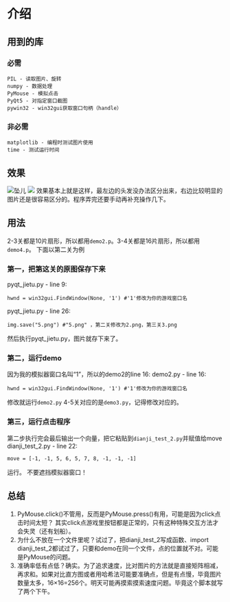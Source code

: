 # 介绍
## 用到的库
### 必需
	PIL - 读取图片、旋转
	numpy - 数据处理
	PyMouse - 模拟点击
	PyQt5 - 对指定窗口截图
	pywin32 - win32gui获取窗口句柄（handle）

### 非必需
	matplotlib - 编程时测试图片使用
	time - 测试运行时间

## 效果
![坠儿](https://github.com/YifangSun/my-script-tools/blob/master/HuaYuJian/XiuShanZi_python/example.png)
<img src="https://github.com/YifangSun/my-script-tools/blob/master/HuaYuJian/XiuShanZi_python/example.png">
效果基本上就是这样，最左边的头发没办法区分出来，右边比较明显的图片还是很容易区分的。程序弄完还要手动再补充操作几下。
## 用法
2-3关都是10片扇形，所以都用`demo2.p`。3-4关都是16片扇形，所以都用`demo4.p`。
下面以第二关为例
### 第一，把第这关的原图保存下来

pyqt_jietu.py - line 9:
```
hwnd = win32gui.FindWindow(None, '1') #'1'修改为你的游戏窗口名
```
pyqt_jietu.py - line 26:
```
img.save("5.png") #"5.png" ，第二关修改为2.png，第三关3.png
```
然后执行pyqt_jietu.py，图片就存下来了。

### 第二，运行demo
因为我的模拟器窗口名叫“1”，所以的demo2的line 16:
demo2.py - line 16:
```
hwnd = win32gui.FindWindow(None, '1') #'1'修改为你的游戏窗口名
```
修改就运行`demo2.py`
4-5关对应的是`demo3.py`，记得修改对应的。
### 第三，运行点击程序
第二步执行完会最后输出一个向量，把它粘贴到`dianji_test_2.py`并赋值给move
dianji_test_2.py - line 22:
```
move = [-1, -1, 5, 6, 5, 7, 8, -1, -1, -1]
```
运行。
不要遮挡模拟器窗口！

## 总结
1. PyMouse.click()不管用，反而是PyMouse.press()有用，可能是因为click点击时间太短？
 其实click点游戏里按钮都是正常的，只有这种特殊交互方法才会失灵（还有划船）。
2. 为什么不放在一个文件里呢？试过了，把dianji_test_2写成函数、import dianji_test_2都试过了，只要和demo在同一个文件，点的位置就不对。可能是PyMouse的问题。
3. 准确率低有点低？确实。为了追求速度，比对图片的方法就是直接矩阵相减，再求和。如果对比直方图或者用哈希法可能要准确点，但是有点慢，毕竟图片数量太多，16×16=256个。明天可能再摸索摸索速度问题。毕竟这个脚本就写了两个下午。
